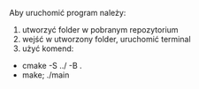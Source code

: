 Aby uruchomić program należy:
1. utworzyć folder w pobranym repozytorium
2. wejść w utworzony folder, uruchomić terminal
3. użyć komend:  
- cmake -S ../ -B .
- make; ./main
